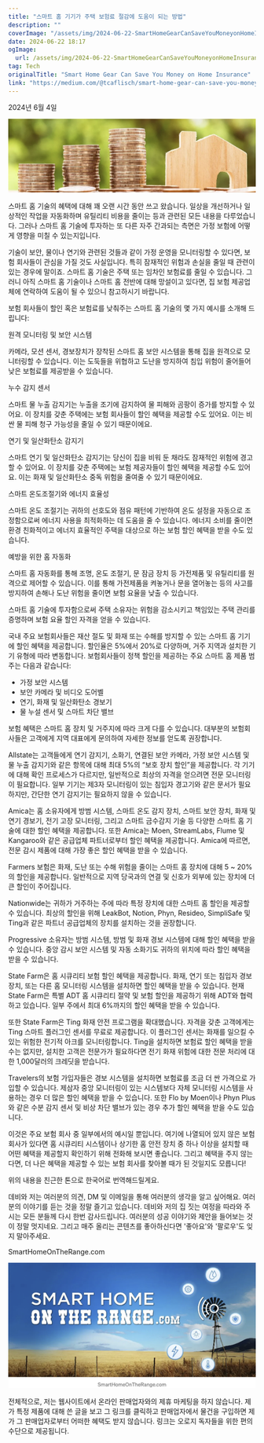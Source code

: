 ```yaml
---
title: "스마트 홈 기기가 주택 보험료 절감에 도움이 되는 방법"
description: ""
coverImage: "/assets/img/2024-06-22-SmartHomeGearCanSaveYouMoneyonHomeInsurance_0.png"
date: 2024-06-22 18:17
ogImage: 
  url: /assets/img/2024-06-22-SmartHomeGearCanSaveYouMoneyonHomeInsurance_0.png
tag: Tech
originalTitle: "Smart Home Gear Can Save You Money on Home Insurance"
link: "https://medium.com/@tcaflisch/smart-home-gear-can-save-you-money-on-home-insurance-1e2ecbaecd36"
---
```



2024년 6월 4일

![image](/assets/img/2024-06-22-SmartHomeGearCanSaveYouMoneyonHomeInsurance_0.png)

스마트 홈 기술의 혜택에 대해 꽤 오랜 시간 동안 쓰고 왔습니다. 일상을 개선하거나 일상적인 작업을 자동화하며 유틸리티 비용을 줄이는 등과 관련된 모든 내용을 다루었습니다. 그러나 스마트 홈 기술에 투자하는 또 다른 자주 간과되는 측면은 가정 보험에 어떻게 영향을 미칠 수 있는지입니다.

기술이 보안, 물이나 연기와 관련된 것들과 같이 가정 운영을 모니터링할 수 있다면, 보험 회사들이 관심을 가질 것도 사실입니다. 특히 잠재적인 위험과 손실을 줄일 때 관련이 있는 경우에 말이죠. 스마트 홈 기술은 주택 또는 임차인 보험료를 줄일 수 있습니다. 그러니 아직 스마트 홈 기술이나 스마트 홈 전반에 대해 망설이고 있다면, 집 보험 제공업체에 연락하여 도움이 될 수 있으니 참고하시기 바랍니다.

<div class="content-ad"></div>

보험 회사들이 할인 혹은 보험료를 낮춰주는 스마트 홈 기술의 몇 가지 예시를 소개해 드립니다:

원격 모니터링 및 보안 시스템

카메라, 모션 센서, 경보장치가 장착된 스마트 홈 보안 시스템을 통해 집을 원격으로 모니터링할 수 있습니다. 이는 도둑들을 위협하고 도난을 방지하여 침입 위험이 줄어들어 낮은 보험료를 제공받을 수 있습니다.

누수 감지 센서

<div class="content-ad"></div>

스마트 물 누출 감지기는 누출을 조기에 감지하여 물 피해와 곰팡이 증가를 방지할 수 있어요. 이 장치를 갖춘 주택에는 보험 회사들이 할인 혜택을 제공할 수도 있어요. 이는 비싼 물 피해 청구 가능성을 줄일 수 있기 때문이에요.

연기 및 일산화탄소 감지기

스마트 연기 및 일산화탄소 감지기는 당신이 집을 비워 둔 채라도 잠재적인 위험에 경고할 수 있어요. 이 장치를 갖춘 주택에는 보험 제공자들이 할인 혜택을 제공할 수도 있어요. 이는 화재 및 일산화탄소 중독 위험을 줄여줄 수 있기 때문이에요.

스마트 온도조절기와 에너지 효율성

<div class="content-ad"></div>

스마트 온도 조절기는 귀하의 선호도와 점유 패턴에 기반하여 온도 설정을 자동으로 조정함으로써 에너지 사용을 최적화하는 데 도움을 줄 수 있습니다. 에너지 소비를 줄이면 환경 친화적이고 에너지 효율적인 주택을 대상으로 하는 보험 할인 혜택을 받을 수도 있습니다.

예방을 위한 홈 자동화

스마트 홈 자동화를 통해 조명, 온도 조절기, 문 잠금 장치 등 가전제품 및 유틸리티를 원격으로 제어할 수 있습니다. 이를 통해 가전제품을 켜놓거나 문을 열어놓는 등의 사고를 방지하여 손해나 도난 위험을 줄이면 보험 요율을 낮출 수 있습니다.

스마트 홈 기술에 투자함으로써 주택 소유자는 위험을 감소시키고 책임있는 주택 관리를 증명하며 보험 요율 할인 자격을 얻을 수 있습니다.

<div class="content-ad"></div>

국내 주요 보험회사들은 재산 절도 및 화재 또는 수해를 방지할 수 있는 스마트 홈 기기에 할인 혜택을 제공합니다. 할인율은 5%에서 20%로 다양하며, 거주 지역과 설치한 기기 유형에 따라 변동합니다. 보험회사들이 정책 할인을 제공하는 주요 스마트 홈 제품 범주는 다음과 같습니다:

- 가정 보안 시스템
- 보안 카메라 및 비디오 도어벨
- 연기, 화재 및 일산화탄소 경보기
- 물 누설 센서 및 스마트 차단 밸브

보험 혜택은 스마트 홈 장치 및 거주지에 따라 크게 다를 수 있습니다. 대부분의 보험회사들은 고객에게 지역 대표에게 문의하여 자세한 정보를 얻도록 권장합니다.

Allstate는 고객들에게 연기 감지기, 소화기, 연결된 보안 카메라, 가정 보안 시스템 및 물 누출 감지기와 같은 항목에 대해 최대 5%의 “보호 장치 할인”을 제공합니다. 각 기기에 대해 확인 프로세스가 다르지만, 일반적으로 최상의 자격을 얻으려면 전문 모니터링이 필요합니다. 일부 기기는 제3자 모니터링이 있는 침입자 경고기와 같은 문서가 필요하지만, 간단한 연기 감지기는 필요하지 않을 수 있습니다.

<div class="content-ad"></div>

Amica는 홈 소유자에게 방범 시스템, 스마트 온도 감지 장치, 스마트 보안 장치, 화재 및 연기 경보기, 전기 고장 모니터링, 그리고 스마트 금수감지 기술 등 다양한 스마트 홈 기술에 대한 할인 혜택을 제공합니다. 또한 Amica는 Moen, StreamLabs, Flume 및 Kangaroo와 같은 공급업체 파트너로부터 할인 혜택을 제공합니다. Amica에 따르면, 전문 감시 제품에 대해 가장 좋은 할인 혜택을 받을 수 있습니다.

Farmers 보험은 화재, 도난 또는 수해 위험을 줄이는 스마트 홈 장치에 대해 5 ~ 20%의 할인을 제공합니다. 일반적으로 지역 당국과의 연결 및 신호가 외부에 있는 장치에 더 큰 할인이 주어집니다.

Nationwide는 귀하가 거주하는 주에 따라 특정 장치에 대한 스마트 홈 할인을 제공할 수 있습니다. 최상의 할인을 위해 LeakBot, Notion, Phyn, Resideo, SimpliSafe 및 Ting과 같은 파트너 공급업체의 장치를 설치하는 것을 권장합니다.

Progressive 소유자는 방범 시스템, 방범 및 화재 경보 시스템에 대해 할인 혜택을 받을 수 있습니다. 중앙 감시 보안 시스템 및 자동 소화기도 귀하의 위치에 따라 할인 혜택을 받을 수 있습니다.

<div class="content-ad"></div>

State Farm은 홈 시큐리티 보험 할인 혜택을 제공합니다. 화재, 연기 또는 침입자 경보장치, 또는 다른 홈 모니터링 시스템을 설치하면 할인 혜택을 받을 수 있습니다. 현재 State Farm은 특별 ADT 홈 시큐리티 절약 및 보험 할인을 제공하기 위해 ADT와 협력하고 있습니다. 일부 주에서 최대 6%까지의 할인 혜택을 받을 수 있습니다.

또한 State Farm은 Ting 화재 안전 프로그램을 확대했습니다. 자격을 갖춘 고객에게는 Ting 스마트 플러그인 센서를 무료로 제공합니다. 이 플러그인 센서는 화재를 일으킬 수 있는 위험한 전기적 아크를 모니터링합니다. Ting을 설치하면 보험료 할인 혜택을 받을 수는 없지만, 설치한 고객은 전문가가 필요하다면 전기 화재 위험에 대한 전문 처리에 대한 1,000달러의 크레딧을 받습니다.

Travelers의 보험 가입자들은 경보 시스템을 설치하면 보험료를 조금 더 싼 가격으로 가입할 수 있습니다. 제삼자 중앙 모니터링이 있는 시스템보다 자체 모니터링 시스템을 사용하는 경우 더 많은 할인 혜택을 받을 수 있습니다. 또한 Flo by Moen이나 Phyn Plus와 같은 수분 감지 센서 및 비상 차단 밸브가 있는 경우 추가 할인 혜택을 받을 수도 있습니다.

이것은 주요 보험 회사 중 일부에서의 예시일 뿐입니다. 여기에 나열되어 있지 않은 보험 회사가 있다면 홈 시큐리티 시스템이나 상기한 홈 안전 장치 중 하나 이상을 설치할 때 어떤 혜택을 제공할지 확인하기 위해 전화해 보시면 좋습니다. 그리고 혜택을 주지 않는다면, 더 나은 혜택을 제공할 수 있는 보험 회사를 찾아볼 때가 된 것일지도 모릅니다!

<div class="content-ad"></div>

위의 내용을 친근한 톤으로 한국어로 번역해드릴게요.

데비와 저는 여러분의 의견, DM 및 이메일을 통해 여러분의 생각을 알고 싶어해요. 여러분의 이야기를 듣는 것을 정말 즐기고 있습니다. 데비와 저의 집 짓는 여정을 따라와 주시는 모든 분들께 다시 한번 감사드립니다. 여러분의 성공 이야기와 제안을 들어보는 것이 정말 멋지네요. 그리고 매주 올리는 콘텐츠를 좋아하신다면 '좋아요'와 '팔로우'도 잊지 말아주세요.

SmartHomeOnTheRange.com

![Smart Home Gear](/assets/img/2024-06-22-SmartHomeGearCanSaveYouMoneyonHomeInsurance_1.png)

전체적으로, 저는 웹사이트에서 온라인 판매업자와의 제휴 마케팅을 하지 않습니다. 제가 특정 제품에 대해 쓴 글을 보고 그 링크를 클릭하고 판매업자에서 물건을 구입하면 제가 그 판매업자로부터 어떠한 혜택도 받지 않습니다. 링크는 오로지 독자들을 위한 편의 수단으로 제공됩니다.